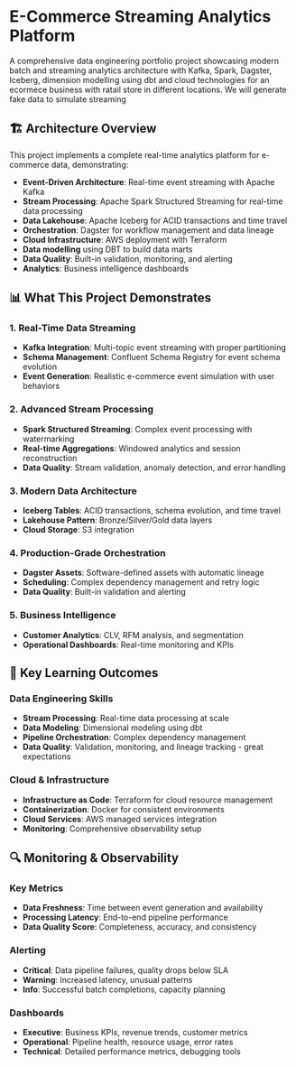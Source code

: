 # E-Commerce Streaming Analytics Platform

A comprehensive data engineering portfolio project showcasing modern batch and streaming analytics architecture with Kafka, Spark, Dagster, Iceberg, dimension modelling using dbt and cloud technologies for an ecormece business with ratail store in different locations. We will generate fake data to simulate streaming

## 🏗️ Architecture Overview

This project implements a complete real-time analytics platform for e-commerce data, demonstrating:

- **Event-Driven Architecture**: Real-time event streaming with Apache Kafka
- **Stream Processing**: Apache Spark Structured Streaming for real-time data processing
- **Data Lakehouse**: Apache Iceberg for ACID transactions and time travel
- **Orchestration**: Dagster for workflow management and data lineage
- **Cloud Infrastructure**: AWS deployment with Terraform
- **Data modelling** using DBT to build data marts
- **Data Quality**: Built-in validation, monitoring, and alerting
- **Analytics**: Business intelligence dashboards

## 📊 What This Project Demonstrates

### 1. **Real-Time Data Streaming**

- **Kafka Integration**: Multi-topic event streaming with proper partitioning
- **Schema Management**: Confluent Schema Registry for event schema evolution
- **Event Generation**: Realistic e-commerce event simulation with user behaviors

### 2. **Advanced Stream Processing**

- **Spark Structured Streaming**: Complex event processing with watermarking
- **Real-time Aggregations**: Windowed analytics and session reconstruction
- **Data Quality**: Stream validation, anomaly detection, and error handling

### 3. **Modern Data Architecture**

- **Iceberg Tables**: ACID transactions, schema evolution, and time travel
- **Lakehouse Pattern**: Bronze/Silver/Gold data layers
- **Cloud Storage**: S3 integration

### 4. **Production-Grade Orchestration**

- **Dagster Assets**: Software-defined assets with automatic lineage
- **Scheduling**: Complex dependency management and retry logic
- **Data Quality**: Built-in validation and alerting

### 5. **Business Intelligence**

- **Customer Analytics**: CLV, RFM analysis, and segmentation
- **Operational Dashboards**: Real-time monitoring and KPIs

## 🎯 Key Learning Outcomes

### Data Engineering Skills

- **Stream Processing**: Real-time data processing at scale
- **Data Modeling**: Dimensional modeling using dbt
- **Pipeline Orchestration**: Complex dependency management
- **Data Quality**: Validation, monitoring, and lineage tracking - great expectations

### Cloud & Infrastructure

- **Infrastructure as Code**: Terraform for cloud resource management
- **Containerization**: Docker for consistent environments
- **Cloud Services**: AWS managed services integration
- **Monitoring**: Comprehensive observability setup

## 🔍 Monitoring & Observability

### Key Metrics

- **Data Freshness**: Time between event generation and availability
- **Processing Latency**: End-to-end pipeline performance
- **Data Quality Score**: Completeness, accuracy, and consistency

### Alerting

- **Critical**: Data pipeline failures, quality drops below SLA
- **Warning**: Increased latency, unusual patterns
- **Info**: Successful batch completions, capacity planning

### Dashboards

- **Executive**: Business KPIs, revenue trends, customer metrics
- **Operational**: Pipeline health, resource usage, error rates
- **Technical**: Detailed performance metrics, debugging tools
